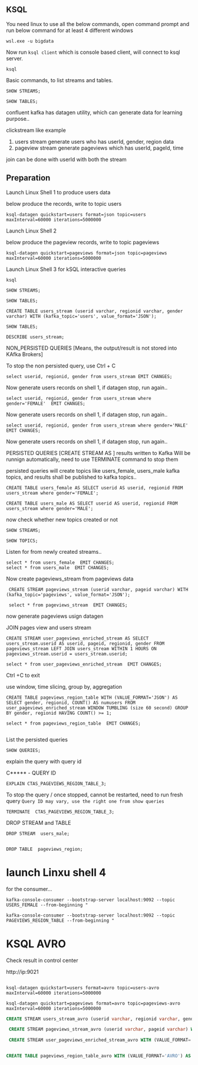 ## KSQL

You need linux to use all the below commands, open command prompt and run below command for at least 4 different windows

```
wsl.exe -u bigdata
```


Now run `ksql client` which is console based client, will connect to ksql server.

```
ksql
```


Basic commands, to list streams and tables.

```
SHOW STREAMS;

SHOW TABLES;

```

confluent kafka has datagen utility, which can generate data for learning purpose..

clickstream like example

1. users stream
    generate users who has userId, gender, region data
2. pageview stream
     generate pageviews which has userId, pageId, time
     
join can be done with userId with both the stream

## Preparation

Launch Linux Shell 1 to produce users data

below produce the records, write to topic users

```
ksql-datagen quickstart=users format=json topic=users maxInterval=60000 iterations=5000000
```

Launch Linux  Shell 2

below produce the pageview records, write to topic pageviews

```
ksql-datagen quickstart=pageviews format=json topic=pageviews maxInterval=60000 iterations=5000000
```

Launch Linux  Shell 3 for kSQL interactive queries

```
ksql
```

```
SHOW STREAMS;

SHOW TABLES;

CREATE TABLE users_stream (userid varchar, regionid varchar, gender varchar) WITH (kafka_topic='users', value_format='JSON');

SHOW TABLES;

DESCRIBE users_stream;
```

NON_PERSISTED QUERIES [Means, the output/result is not stored into KAfka Brokers]

To stop the non persisted query, use Ctrl + C

```
select userid, regionid, gender from users_stream EMIT CHANGES;
```

Now generate users records on shell 1, if datagen stop, run again.. 

```
select userid, regionid, gender from users_stream where gender='FEMALE'  EMIT CHANGES;
```

Now generate users records on shell 1, if datagen stop, run again..

```
select userid, regionid, gender from users_stream where gender='MALE'  EMIT CHANGES;
```

Now generate users records on shell 1, if datagen stop, run again..


PERSISTED QUERIES [CREATE STREAM AS ] results written to Kafka
Will be runnign automatically, need to use TERMINATE command to stop them

persisted queries will create topics like users_female, users_male kafka topics, and results shall be published to kafka topics..

```
CREATE TABLE users_female AS SELECT userid AS userid, regionid FROM users_stream where gender='FEMALE';

CREATE TABLE users_male AS SELECT userid AS userid, regionid FROM users_stream where gender='MALE';
```

now check whether new topics created or not

```
SHOW STREAMS;

SHOW TOPICS;
```

Listen for from newly created streams..

```
select * from users_female  EMIT CHANGES;
select * from users_male  EMIT CHANGES;
```

Now create pageviews_stream from pageviews data

```
 CREATE STREAM pageviews_stream (userid varchar, pageid varchar) WITH (kafka_topic='pageviews', value_format='JSON');
 
 select * from pageviews_stream  EMIT CHANGES;
```


now generate pageviews usign datagen



JOIN pages view and users stream

```
CREATE STREAM user_pageviews_enriched_stream AS SELECT users_stream.userid AS userid, pageid, regionid, gender FROM pageviews_stream LEFT JOIN users_stream WITHIN 1 HOURS ON pageviews_stream.userid = users_stream.userid;

select * from user_pageviews_enriched_stream  EMIT CHANGES;
```

Ctrl +C to exit

use window, time slicing, group by, aggregation

```
CREATE TABLE pageviews_region_table WITH (VALUE_FORMAT='JSON') AS SELECT gender, regionid, COUNT() AS numusers FROM user_pageviews_enriched_stream WINDOW TUMBLING (size 60 second) GROUP BY gender, regionid HAVING COUNT() >= 1;

select * from pageviews_region_table  EMIT CHANGES;


```


List the persisted queries

```
SHOW QUERIES;
```

explain the query with query id



C***** - QUERY ID

```
EXPLAIN CTAS_PAGEVIEWS_REGION_TABLE_3; 

```

To stop the query / once stopped, cannot be restarted, need to run fresh query
`Query ID may vary, use the right one from show queries`

```
TERMINATE  CTAS_PAGEVIEWS_REGION_TABLE_3;

```

DROP STREAM and TABLE

```
DROP STREAM  users_male; 


DROP TABLE  pageviews_region;
```
 


# launch Linxu shell 4

for the consumer...

```
kafka-console-consumer --bootstrap-server localhost:9092 --topic USERS_FEMALE --from-beginning "

kafka-console-consumer --bootstrap-server localhost:9092 --topic PAGEVIEWS_REGION_TABLE --from-beginning "
```


# KSQL AVRO

Check result in control center

http://ip:9021



```

ksql-datagen quickstart=users format=avro topic=users-avro maxInterval=60000 iterations=5000000

ksql-datagen quickstart=pageviews format=avro topic=pageviews-avro maxInterval=60000 iterations=5000000
```

```sql
CREATE STREAM users_stream_avro (userid varchar, regionid varchar, gender varchar) WITH (kafka_topic='users-avro', value_format='AVRO');

 CREATE STREAM pageviews_stream_avro (userid varchar, pageid varchar) WITH (kafka_topic='pageviews-avro', value_format='AVRO');

 CREATE STREAM user_pageviews_enriched_stream_avro WITH (VALUE_FORMAT='AVRO') AS SELECT users_stream_avro.userid AS userid, pageid, regionid, gender FROM pageviews_stream_avro LEFT JOIN users_stream_avro WITHIN 1 HOURS ON pageviews_stream_avro.userid = users_stream_avro.userid;


CREATE TABLE pageviews_region_table_avro WITH (VALUE_FORMAT='AVRO') AS SELECT gender, regionid, COUNT() AS numusers FROM user_pageviews_enriched_stream_avro WINDOW TUMBLING (size 60 second) GROUP BY gender, regionid HAVING COUNT() >= 1;

```
